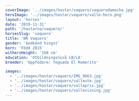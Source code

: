 ```yaml
---
coverImage: '../images/hastar/vaquero/vaquerodamocha.jpg'
heroImage: '../images/hastar/vaquero/valle-hero.png'
layout: 'horses'
date: '2019-11-31'
path: '/hastarna/vaquero/'
horsesSlug: 'vaquero'
title: 'NR Vaquero'
gender: 'Godkänd hingst'
born: 'Född 2015'
withersHeight: '168 cm'
education: 'Utbildningsnivå LB/LA'
breeder: 'Uppfödare: Yeguada El Romerito'

images:
  - '../images/hastar/vaquero/IMG_9663.jpg'
  - '../images/hastar/vaquero/valleute.jpg'
  - '../images/hastar/vaquero/vallepris.jpg'
  - '../images/hastar/vaquero/vallevisning.jpg'
---
```

